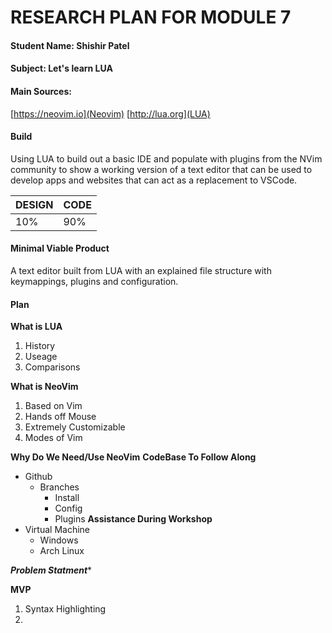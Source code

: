 # RESEARCH PLAN FOR MODULE 7

#### Student Name: ****Shishir Patel****

#### Subject: ****Let's learn LUA****

#### Main Sources:
[https://neovim.io](Neovim)
[http://lua.org](LUA)

#### Build
Using LUA to build out a basic IDE and populate with plugins from the NVim community to show a working version of a text editor that can be used to develop apps and websites that can act as a replacement to VSCode.

| ****DESIGN****   | ****CODE****    |
|--------------- | --------------- |
| 10%   | 90%   |

#### Minimal Viable Product
A text editor built from LUA with an explained file structure with keymappings, plugins and configuration.

#### Plan
****What is LUA****
 1. History
 2. Useage
 3. Comparisons

****What is NeoVim****
 1. Based on Vim
 2. Hands off Mouse
 3. Extremely Customizable
 4. Modes of Vim

****Why Do We Need/Use NeoVim****
****CodeBase To Follow Along****
- Github
  - Branches
    - Install
    - Config
    - Plugins
****Assistance During Workshop****
- Virtual Machine
  - Windows
  - Arch Linux

***Problem Statment****

****MVP****
 1. Syntax Highlighting
 2.
